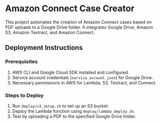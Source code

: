 
# Amazon Connect Case Creator

This project automates the creation of Amazon Connect cases based on PDF uploads to a Google Drive folder.
It integrates Google Drive, Amazon S3, Amazon Textract, and Amazon Connect.

## Deployment Instructions

### Prerequisites
1. AWS CLI and Google Cloud SDK installed and configured.
2. Service account credentials (`service_account.json`) for Google Drive.
3. Necessary permissions in AWS for Lambda, S3, Textract, and Connect.

### Steps to Deploy
1. Run `deploy/s3_setup.sh` to set up an S3 bucket.
2. Deploy the Lambda function using `deploy/lambda_deploy.sh`.
3. Test by uploading a PDF to the specified Google Drive folder.
